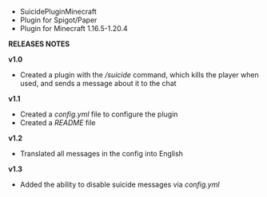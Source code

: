 - SuicidePluginMinecraft
- Plugin for Spigot/Paper
- Plugin for Minecraft 1.16.5-1.20.4

**RELEASES NOTES**

**v1.0**
- Сreated a plugin with the */suicide* command, which kills the player when used, and sends a message about it to the chat

**v1.1**
- Сreated a *config.yml* file to configure the plugin
- Сreated a *README* file

**v1.2**
- Translated all messages in the config into English

**v1.3**
- Added the ability to disable suicide messages via *config.yml* 
